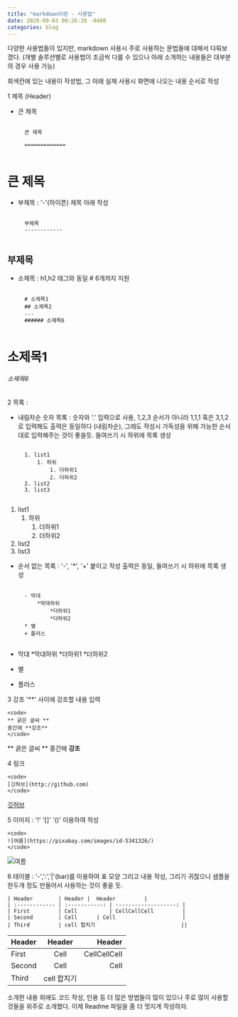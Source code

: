 ```yaml
---
title: "markdown이란 - 사용법"
date: 2020-09-03 00:26:28 -0400
categories: blog
---
```


다양한 사용법들이 있지만, markdown 사용시 주로 사용하는 문법들에 대해서 다뤄보겠다.
(개별 솔루션별로 사용법이 조금씩 다를 수 있으나 아래 소개하는 내용들은 대부분의 경우 사용 가능)

회색칸에 있는 내용이 작성법, 그 아래 실제 사용시 화면에 나오는 내용 순서로 작성

1 제목 (Header)
- 큰 제목

    <code>
    큰 제목<br/>
    =============
    </code>

큰 제목
=============

- 부제목 : '-'(하이픈) 제목 아래 작성

    <code>
    부제목    
    ------------
    </code>

부제목
--------

- 소제목 : h1,h2 태그와 동일 # 6개까지 지원
    
    <code>
    # 소제목1
    ## 소제목2
    ...
    ###### 소제목6
    </code>

# 소제목1
###### 소제목6

2 목록 : 

- 내림차순 숫자 목록 : 숫자와 '.' 입력으로 사용, 1,2,3 순서가 아니라 1,1,1 혹은 3,1,2 로 입력해도 출력은 동일하다 (내림차순), 그래도 작성시 가독성을 위해 가능한 순서대로 입력해주는 것이 좋을듯. 들여쓰기 시 하위에 목록 생성

    <code>
    1. list1
        1. 하위
            1. 더하위1
            2. 더하위2
    2. list2
    3. list3
    </code>

1. list1
    1. 하위
        1. 더하위1
        1. 더하위2
2. list2
3. list3

- 순서 없는 목록 : '-', '*', '+' 붙이고 작성 출력은 동일, 들여쓰기 시 하위에 목록 생성
    
    <code>
    - 막대
        *막대하위
            *더하위1
            *더하위2
    * 별
    + 플러스
    </code>

- 막대
    *막대하위
        *더하위1
        *더하위2
* 별
+ 플러스

3 강조 '**' 사이에 강조할 내용 입력
    
    <code>
    ** 굵은 글씨 **
    중간에 **강조**
    </code>
    
** 굵은 글씨 **
중간에 **강조**

4 링크
    
    <code>
    [깃허브](http://github.com)
    </code>
    
[깃허브](http://github.com)

5 이미지 : '!' '[]' '()' 이용하여 작성

    <code>
    ![여름](https://pixabay.com/images/id-5341326/)
    </code>
    
![여름](https://pixabay.com/images/id-5341326/)

6 테이블 : '-',':','|'(bar)를 이용하여 표 모양 그리고 내용 작성, 그리기 귀찮으니 샘플을 한두개 정도 만들어서 사용하는 것이 좋을 듯. 
    
    
    | Header        | Header |  Header         |
    | :------------ | :-----------: | -------------------: |
    | First         | Cell          | CellCellCell         |
    | Second        | Cell      | Cell                     |
    | Third         | cell 합치기                           ||
    

| Header        | Header |  Header         |
| :------------ | :-----------: | -------------------: |
| First         | Cell          | CellCellCell         |
| Second        | Cell      | Cell                     |
| Third         | cell 합치기                           ||


소개한 내용 외에도 코드 작성, 인용 등 더 많은 방법들이 많이 있으나 주로 많이 사용할 것들을 위주로 소개했다. 이제 Readme 파일을 좀 더 멋지게 작성하자.
